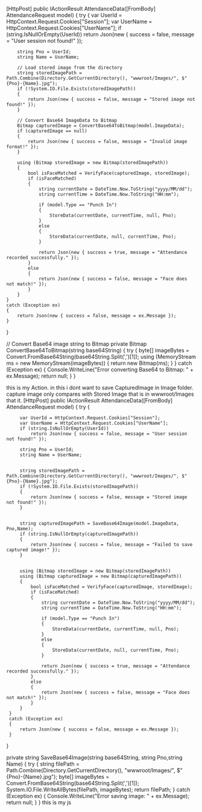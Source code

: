 [HttpPost]
public IActionResult AttendanceData([FromBody] AttendanceRequest model)
{
    try
    {
        var UserId = HttpContext.Request.Cookies["Session"];
        var UserName = HttpContext.Request.Cookies["UserName"];
        if (string.IsNullOrEmpty(UserId))
            return Json(new { success = false, message = "User session not found!" });

        string Pno = UserId;
        string Name = UserName;

        // Load stored image from the directory
        string storedImagePath = Path.Combine(Directory.GetCurrentDirectory(), "wwwroot/Images/", $"{Pno}-{Name}.jpg");
        if (!System.IO.File.Exists(storedImagePath))
        {
            return Json(new { success = false, message = "Stored image not found!" });
        }

        // Convert Base64 ImageData to Bitmap
        Bitmap capturedImage = ConvertBase64ToBitmap(model.ImageData);
        if (capturedImage == null)
        {
            return Json(new { success = false, message = "Invalid image format!" });
        }

        using (Bitmap storedImage = new Bitmap(storedImagePath))
        {
            bool isFaceMatched = VerifyFace(capturedImage, storedImage);
            if (isFaceMatched)
            {
                string currentDate = DateTime.Now.ToString("yyyy/MM/dd");
                string currentTime = DateTime.Now.ToString("HH:mm");

                if (model.Type == "Punch In")
                {
                    StoreData(currentDate, currentTime, null, Pno);
                }
                else
                {
                    StoreData(currentDate, null, currentTime, Pno);
                }

                return Json(new { success = true, message = "Attendance recorded successfully." });
            }
            else
            {
                return Json(new { success = false, message = "Face does not match!" });
            }
        }
    }
    catch (Exception ex)
    {
        return Json(new { success = false, message = ex.Message });
    }
}

// Convert Base64 image string to Bitmap
private Bitmap ConvertBase64ToBitmap(string base64String)
{
    try
    {
        byte[] imageBytes = Convert.FromBase64String(base64String.Split(',')[1]);
        using (MemoryStream ms = new MemoryStream(imageBytes))
        {
            return new Bitmap(ms);
        }
    }
    catch (Exception ex)
    {
        Console.WriteLine("Error converting Base64 to Bitmap: " + ex.Message);
        return null;
    }
}



this is my Action. in this i dont want to save CapturedImage in Image folder. capture image only compares with Stored Image that is in wwwroot/Images that it.
 [HttpPost]
 public IActionResult AttendanceData([FromBody] AttendanceRequest model)
 {
     try
     {
         
         var UserId = HttpContext.Request.Cookies["Session"];
         var UserName = HttpContext.Request.Cookies["UserName"];
         if (string.IsNullOrEmpty(UserId))
             return Json(new { success = false, message = "User session not found!" });

         string Pno = UserId;
         string Name = UserName;

         
         string storedImagePath = Path.Combine(Directory.GetCurrentDirectory(), "wwwroot/Images/", $"{Pno}-{Name}.jpg");
         if (!System.IO.File.Exists(storedImagePath))
         {
             return Json(new { success = false, message = "Stored image not found!" });
         }

         
         string capturedImagePath = SaveBase64Image(model.ImageData, Pno,Name);
         if (string.IsNullOrEmpty(capturedImagePath))
         {
             return Json(new { success = false, message = "Failed to save captured image!" });
         }

        
         using (Bitmap storedImage = new Bitmap(storedImagePath))
         using (Bitmap capturedImage = new Bitmap(capturedImagePath))
         {
             bool isFaceMatched = VerifyFace(capturedImage, storedImage);
             if (isFaceMatched)
             {
                 string currentDate = DateTime.Now.ToString("yyyy/MM/dd");
                 string currentTime = DateTime.Now.ToString("HH:mm");

                 if (model.Type == "Punch In")
                 {
                     StoreData(currentDate, currentTime, null, Pno);
                 }
                 else
                 {
                     StoreData(currentDate, null, currentTime, Pno);
                 }

                 return Json(new { success = true, message = "Attendance recorded successfully." });
             }
             else
             {
                 return Json(new { success = false, message = "Face does not match!" });
             }
         }
     }
     catch (Exception ex)
     {
         return Json(new { success = false, message = ex.Message });
     }
 }

private string SaveBase64Image(string base64String, string Pno,string Name)
{
    try
    {
        string filePath = Path.Combine(Directory.GetCurrentDirectory(), "wwwroot/Images/", $"{Pno}-{Name}.jpg");
        byte[] imageBytes = Convert.FromBase64String(base64String.Split(',')[1]);
        System.IO.File.WriteAllBytes(filePath, imageBytes);
        return filePath;
    }
    catch (Exception ex)
    {
        Console.WriteLine("Error saving image: " + ex.Message);
        return null;
    }
}
this is my js 
 <script>
    const video = document.getElementById("video");
    const canvas = document.getElementById("canvas");
    const EntryTypeInput = document.getElementById("EntryType");

    navigator.mediaDevices.getUserMedia({ video: { facingMode: "user" } })
        .then(function (stream) {
            video.srcObject = stream;
            video.play();
        })
        .catch(function (error) {
            console.error("Error accessing camera: ", error);
        });

    function captureImageAndSubmit(entryType) {
        EntryTypeInput.value = entryType;

        const context = canvas.getContext("2d");
        canvas.width = video.videoWidth;
        canvas.height = video.videoHeight;
        context.drawImage(video, 0, 0, canvas.width, canvas.height);

        const imageData = canvas.toDataURL("image/jpeg"); // Save as JPG

       

        fetch("/GFAS/Geo/AttendanceData", {
            method: "POST",
            headers: {
                "Content-Type": "application/json"
            },
            body: JSON.stringify({
                Type: entryType,
                ImageData: imageData
            })
        })
        .then(response => response.json())
        .then(data => {
            alert(data.message);
        })
        .catch(error => {
            console.error("Error:", error);
            alert("An error occurred while submitting the image.");
        });
    }
</script>
